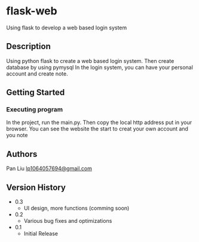 # flask-web
Using flask to develop a web based login system

## Description

Using python flask to create a web based login system. Then create database by using pymysql
In the login system, you can have your personal account and create note.

## Getting Started

### Executing program

In the project, run the main.py.
Then copy the local http address put in your browser.
You can see the website the start to creat your own account and you note


## Authors

Pan Liu
lp1064057694@gmail.com

## Version History

* 0.3
    * UI design, more functions (comming soon)
* 0.2
    * Various bug fixes and optimizations
* 0.1
    * Initial Release


